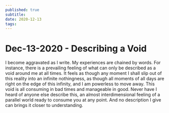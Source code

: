 ```yaml
---
published: true
subtitle: 
date: 2020-12-13
tags: 
---
```


# Dec-13-2020 - Describing a Void

I become aggravated as I write. My experiences are chained by words. For instance, there is a prevailing feeling of what can only be described as a void around me at all times. It feels as though any moment I shall slip out of this reality into an infinite nothingness, as though all moments of all days are right on the edge of this infinity, and I am powerless to move away. This void is all consuming in bad times and manageable in good. Never have I heard of anyone else describe this, an almost interdimensional feeling of a parallel world ready to consume you at any point. And no description I give can brings it closer to understanding.